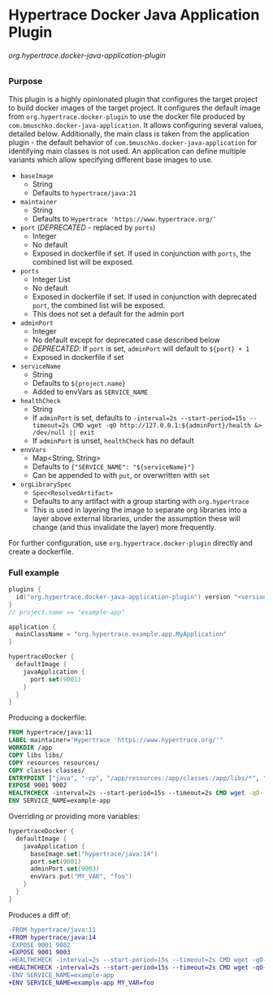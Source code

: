# Hypertrace Docker Java Application Plugin

###### org.hypertrace.docker-java-application-plugin

### Purpose

This plugin is a highly opinionated plugin that configures the target project to build docker images
of the target project.
It configures the default image from `org.hypertrace.docker-plugin` to use the docker file produced
by
`com.bmuschko.docker-java-application`. It allows configuring several values, detailed below.
Additionally, the main class is taken from the application plugin - the
default behavior of `com.bmuschko.docker-java-application` for identifying main classes is not used.
An application can define multiple variants which allow specifying different base images to use.

- `baseImage`
    - String
    - Defaults to `hypertrace/java:21`
- `maintainer`
    - String
    - Defaults to `Hypertrace 'https://www.hypertrace.org/'`
- `port` (_DEPRECATED_ - replaced by `ports`)
    - Integer
    - No default
    - Exposed in dockerfile if set. If used in conjunction with `ports`, the combined list will be
      exposed.
- `ports`
    - Integer List
    - No default
    - Exposed in dockerfile if set. If used in conjunction with deprecated `port`, the combined list
      will be exposed.
    - This does not set a default for the admin port
- `adminPort`
    - Integer
    - No default except for deprecated case described below
    - _DEPRECATED_: If `port` is set, `adminPort` will default to `${port} + 1`
    - Exposed in dockerfile if set
- `serviceName`
    - String
    - Defaults to `${project.name}`
    - Added to envVars as `SERVICE_NAME`
- `healthCheck`
    - String
    - If `adminPort` is set, defaults
      to `-interval=2s --start-period=15s --timeout=2s CMD wget -qO http://127.0.0.1:${adminPort}/health &> /dev/null || exit`
    - If `adminPort` is unset, `healthCheck` has no default
- `envVars`
    - Map<String, String>
    - Defaults to `{"SERVICE_NAME": "${serviceName}"}`
    - Can be appended to with `put`, or overwritten with `set`
- `orgLibrarySpec`
    - `Spec<ResolvedArtifact>`
    - Defaults to any artifact with a group starting with `org.hypertrace`
    - This is used in layering the image to separate org libraries into a layer above external
      libraries, under the assumption these will change (and thus invalidate the layer) more
      frequently.

For further configuration, use `org.hypertrace.docker-plugin` directly and create a dockerfile.

### Full example

```kotlin
plugins {
  id("org.hypertrace.docker-java-application-plugin") version "<version>"
}
// project.name == "example-app"

application {
  mainClassName = "org.hypertrace.example.app.MyApplication"
}

hypertraceDocker {
  defaultImage {
    javaApplication {
      port.set(9001)
    }
  }
}
```

Producing a dockerfile:

```Dockerfile
FROM hypertrace/java:11
LABEL maintainer="Hypertrace 'https://www.hypertrace.org/'"
WORKDIR /app
COPY libs libs/
COPY resources resources/
COPY classes classes/
ENTRYPOINT ["java", "-cp", "/app/resources:/app/classes:/app/libs/*", "org.hypertrace.example.app.MyApplication"]
EXPOSE 9001 9002
HEALTHCHECK -interval=2s --start-period=15s --timeout=2s CMD wget -qO- http://127.0.0.1:9002/health &> /dev/null || exit 1
ENV SERVICE_NAME=example-app
```

Overriding or providing more variables:

```kotlin
hypertraceDocker {
  defaultImage {
    javaApplication {
      baseImage.set("hypertrace/java:14")
      port.set(9001)
      adminPort.set(9003)
      envVars.put("MY_VAR", "foo")
    }
  }
}
```

Produces a diff of:

```diff
-FROM hypertrace/java:11
+FROM hypertrace/java:14
-EXPOSE 9001 9002
+EXPOSE 9001 9003
-HEALTHCHECK -interval=2s --start-period=15s --timeout=2s CMD wget -qO- http://127.0.0.1:9002/health &> /dev/null || exit 1
+HEALTHCHECK -interval=2s --start-period=15s --timeout=2s CMD wget -qO- http://127.0.0.1:9003/health &> /dev/null || exit 1
-ENV SERVICE_NAME=example-app
+ENV SERVICE_NAME=example-app MY_VAR=foo
```